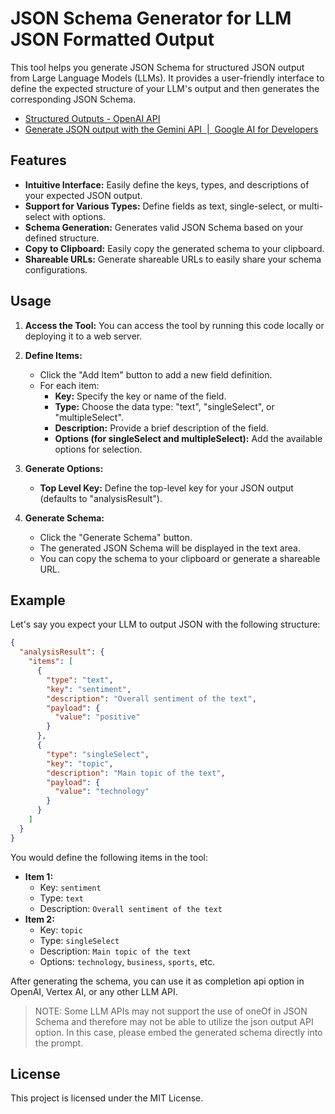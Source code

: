 # JSON Schema Generator for LLM JSON Formatted Output

This tool helps you generate JSON Schema for structured JSON output from Large Language Models (LLMs). It provides a user-friendly interface to define the expected structure of your LLM's output and then generates the corresponding JSON Schema.

- [Structured Outputs \- OpenAI API](https://platform.openai.com/docs/guides/structured-outputs/example-response)
- [Generate JSON output with the Gemini API  \|  Google AI for Developers](https://ai.google.dev/gemini-api/docs/json-mode?hl=en&lang=node)

## Features

- **Intuitive Interface:** Easily define the keys, types, and descriptions of your expected JSON output.
- **Support for Various Types:** Define fields as text, single-select, or multi-select with options.
- **Schema Generation:** Generates valid JSON Schema based on your defined structure.
- **Copy to Clipboard:** Easily copy the generated schema to your clipboard.
- **Shareable URLs:** Generate shareable URLs to easily share your schema configurations.

## Usage

1. **Access the Tool:** You can access the tool by running this code locally or deploying it to a web server.

2. **Define Items:**
    - Click the "Add Item" button to add a new field definition.
    - For each item:
        - **Key:** Specify the key or name of the field.
        - **Type:** Choose the data type: "text", "singleSelect", or "multipleSelect".
        - **Description:** Provide a brief description of the field.
        - **Options (for singleSelect and multipleSelect):** Add the available options for selection.

3. **Generate Options:**
    - **Top Level Key:** Define the top-level key for your JSON output (defaults to "analysisResult").

4. **Generate Schema:**
    - Click the "Generate Schema" button.
    - The generated JSON Schema will be displayed in the text area.
    - You can copy the schema to your clipboard or generate a shareable URL.

## Example

Let's say you expect your LLM to output JSON with the following structure:

```json
{
  "analysisResult": {
    "items": [
      {
        "type": "text",
        "key": "sentiment",
        "description": "Overall sentiment of the text",
        "payload": {
          "value": "positive"
        }
      },
      {
        "type": "singleSelect",
        "key": "topic",
        "description": "Main topic of the text",
        "payload": {
          "value": "technology"
        }
      }
    ]
  }
}
```

You would define the following items in the tool:

- **Item 1:**
  - Key: `sentiment`
  - Type: `text`
  - Description: `Overall sentiment of the text`
- **Item 2:**
  - Key: `topic`
  - Type: `singleSelect`
  - Description: `Main topic of the text`
  - Options: `technology`, `business`, `sports`, etc.

After generating the schema, you can use it as completion api option in OpenAI, Vertex AI, or any other LLM API.

> NOTE: Some LLM APIs may not support the use of oneOf in JSON Schema and therefore may not be able to utilize the json output API option. In this case, please embed the generated schema directly into the prompt.

## License

This project is licensed under the MIT License.
